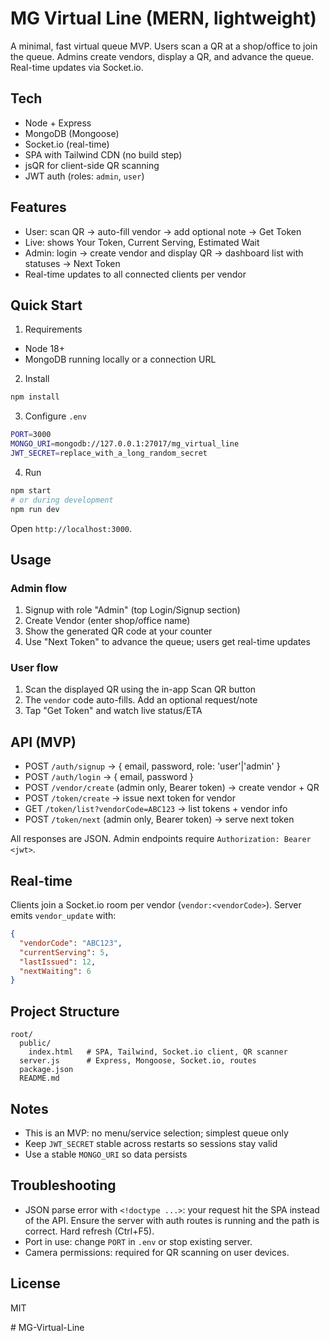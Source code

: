 # MG Virtual Line (MERN, lightweight)

A minimal, fast virtual queue MVP. Users scan a QR at a shop/office to join the queue. Admins create vendors, display a QR, and advance the queue. Real-time updates via Socket.io.

## Tech
- Node + Express
- MongoDB (Mongoose)
- Socket.io (real-time)
- SPA with Tailwind CDN (no build step)
- jsQR for client-side QR scanning
- JWT auth (roles: `admin`, `user`)

## Features
- User: scan QR → auto-fill vendor → add optional note → Get Token
- Live: shows Your Token, Current Serving, Estimated Wait
- Admin: login → create vendor and display QR → dashboard list with statuses → Next Token
- Real-time updates to all connected clients per vendor

## Quick Start
1) Requirements
- Node 18+
- MongoDB running locally or a connection URL

2) Install
```bash
npm install
```

3) Configure `.env`
```bash
PORT=3000
MONGO_URI=mongodb://127.0.0.1:27017/mg_virtual_line
JWT_SECRET=replace_with_a_long_random_secret
```

4) Run
```bash
npm start
# or during development
npm run dev
```
Open `http://localhost:3000`.

## Usage
### Admin flow
1) Signup with role "Admin" (top Login/Signup section)
2) Create Vendor (enter shop/office name)
3) Show the generated QR code at your counter
4) Use "Next Token" to advance the queue; users get real-time updates

### User flow
1) Scan the displayed QR using the in-app Scan QR button
2) The `vendor` code auto-fills. Add an optional request/note
3) Tap "Get Token" and watch live status/ETA

## API (MVP)
- POST `/auth/signup` → { email, password, role: 'user'|'admin' }
- POST `/auth/login` → { email, password }
- POST `/vendor/create` (admin only, Bearer token) → create vendor + QR
- POST `/token/create` → issue next token for vendor
- GET `/token/list?vendorCode=ABC123` → list tokens + vendor info
- POST `/token/next` (admin only, Bearer token) → serve next token

All responses are JSON. Admin endpoints require `Authorization: Bearer <jwt>`.

## Real-time
Clients join a Socket.io room per vendor (`vendor:<vendorCode>`). Server emits `vendor_update` with:
```json
{
  "vendorCode": "ABC123",
  "currentServing": 5,
  "lastIssued": 12,
  "nextWaiting": 6
}
```

## Project Structure
```
root/
  public/
    index.html   # SPA, Tailwind, Socket.io client, QR scanner
  server.js      # Express, Mongoose, Socket.io, routes
  package.json
  README.md
```

## Notes
- This is an MVP: no menu/service selection; simplest queue only
- Keep `JWT_SECRET` stable across restarts so sessions stay valid
- Use a stable `MONGO_URI` so data persists

## Troubleshooting
- JSON parse error with `<!doctype ...>`: your request hit the SPA instead of the API. Ensure the server with auth routes is running and the path is correct. Hard refresh (Ctrl+F5).
- Port in use: change `PORT` in `.env` or stop existing server.
- Camera permissions: required for QR scanning on user devices.

## License
MIT


#   M G - V i r t u a l - L i n e  
 